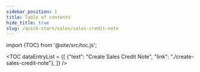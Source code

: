 ```yaml
---
sidebar_position: 1
title: Table of contents
hide_title: true 
slug: /quick-start/sales/sales-credit-note 
---
```


import {TOC} from '@site/src/toc.js';

<TOC
dataEntryList = {[
{"text": "Create Sales Credit Note", "link": "./create-sales-credit-note"}, 
]}
/>
  
  